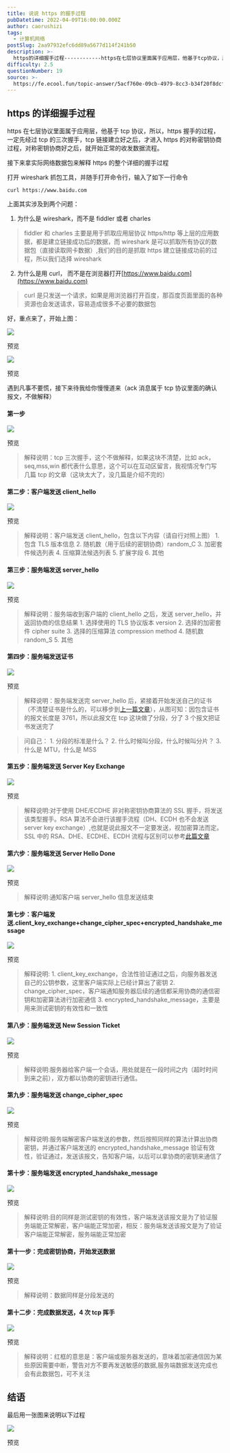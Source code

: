 ```yaml
---
title: 说说 https 的握手过程
pubDatetime: 2022-04-09T16:00:00.000Z
author: caorushizi
tags:
  - 计算机网络
postSlug: 2aa97932efc6dd89a5677d114f241b50
description: >-
  https的详细握手过程------------https在七层协议里面属于应用层，他基于tcp协议，所以，https握手的过程，一定先经过tcp的三次握手，tcp链接建立好之后，才进入https的对
difficulty: 2.5
questionNumber: 19
source: >-
  https://fe.ecool.fun/topic-answer/5acf760e-09cb-4979-8cc3-b34f20f8dcfe?orderBy=updateTime&order=desc&tagId=16
---
```


## https 的详细握手过程

https 在七层协议里面属于应用层，他基于 tcp 协议，所以，https 握手的过程，一定先经过 tcp 的三次握手，tcp 链接建立好之后，才进入 https 的对称密钥协商过程，对称密钥协商好之后，就开始正常的收发数据流程。

接下来拿实际网络数据包来解释 https 的整个详细的握手过程

打开 wireshark 抓包工具，并随手打开命令行，输入了如下一行命令

    curl https://www.baidu.com

上面其实涉及到两个问题：

1.  为什么是 wireshark，而不是 fiddler 或者 charles

> fiddler 和 charles 主要是用于抓取应用层协议 https/http 等上层的应用数据，都是建立链接成功后的数据，而 wireshark 是可以抓取所有协议的数据包（直接读取网卡数据）,我们的目的是抓取 https 建立链接成功前的过程，所以我们选择 wireshark

2.  为什么是用 curl， 而不是在浏览器打开[https://www.baidu.com](https://www.baidu.com)

> curl 是只发送一个请求，如果是用浏览器打开百度，那百度页面里面的各种资源也会发送请求，容易造成很多不必要的数据包

好，重点来了，开始上图：

![](https://p1-jj.byteimg.com/tos-cn-i-t2oaga2asx/gold-user-assets/2020/7/7/173272d35f23a759~tplv-t2oaga2asx-image.image)

预览

![](https://p1-jj.byteimg.com/tos-cn-i-t2oaga2asx/gold-user-assets/2020/7/7/173272d35d13a4a3~tplv-t2oaga2asx-image.image)

预览

遇到凡事不要慌，接下来待我给你慢慢道来（ack 消息属于 tcp 协议里面的确认报文，不做解释）

#### 第一步

![](https://p1-jj.byteimg.com/tos-cn-i-t2oaga2asx/gold-user-assets/2020/7/7/173272d37944412d~tplv-t2oaga2asx-image.image)

预览

> 解释说明：tcp 三次握手，这个不做解释，如果这块不清楚，比如 ack，seq,mss,win 都代表什么意思，这个可以在互动区留言，我视情况专门写几篇 tcp 的文章（这块太大了，没几篇是介绍不完的）

#### 第二步：客户端发送 client_hello

![](https://p1-jj.byteimg.com/tos-cn-i-t2oaga2asx/gold-user-assets/2020/7/7/173272d382590b63~tplv-t2oaga2asx-image.image)

预览

> 解释说明：客户端发送 client_hello，包含以下内容（请自行对照上图） 1. 包含 TLS 版本信息 2. 随机数（用于后续的密钥协商）random_C 3. 加密套件候选列表 4. 压缩算法候选列表 5. 扩展字段 6. 其他

#### 第三步：服务端发送 server_hello

![](https://p1-jj.byteimg.com/tos-cn-i-t2oaga2asx/gold-user-assets/2020/7/7/173272d382b41cba~tplv-t2oaga2asx-image.image)

预览

> 解释说明：服务端收到客户端的 client_hello 之后，发送 server_hello，并返回协商的信息结果 1. 选择使用的 TLS 协议版本 version 2. 选择的加密套件 cipher suite 3. 选择的压缩算法 compression method 4. 随机数 random_S 5. 其他

#### 第四步：服务端发送证书

![](https://p1-jj.byteimg.com/tos-cn-i-t2oaga2asx/gold-user-assets/2020/7/7/173272d38fb8cb0a~tplv-t2oaga2asx-image.image)

预览

> 解释说明：服务端发送完 server_hello 后，紧接着开始发送自己的证书（不清楚证书是什么的，可以移步到[上一篇文章](https://juejin.cn/post/6845166890675863559)），从图可知：因包含证书的报文长度是 3761，所以此报文在 tcp 这块做了分段，分了 3 个报文把证书发送完了

> 问自己： 1. 分段的标准是什么？ 2. 什么时候叫分段，什么时候叫分片？ 3. 什么是 MTU，什么是 MSS

#### 第五步：服务端发送 Server Key Exchange

![](https://p1-jj.byteimg.com/tos-cn-i-t2oaga2asx/gold-user-assets/2020/7/7/173272d39c421f6c~tplv-t2oaga2asx-image.image)

预览

> 解释说明:对于使用 DHE/ECDHE 非对称密钥协商算法的 SSL 握手，将发送该类型握手。RSA 算法不会进行该握手流程（DH、ECDH 也不会发送 server key exchange）,也就是说此报文不一定要发送，视加密算法而定。SSL 中的 RSA、DHE、ECDHE、ECDH 流程与区别可以参考[此篇文章](https://blog.csdn.net/mrpre/article/details/78025940)

#### 第六步：服务端发送 Server Hello Done

![](https://p1-jj.byteimg.com/tos-cn-i-t2oaga2asx/gold-user-assets/2020/7/7/173272d39da43999~tplv-t2oaga2asx-image.image)

预览

> 解释说明:通知客户端 server_hello 信息发送结束

#### 第七步：客户端发送.client_key_exchange+change_cipher_spec+encrypted_handshake_message

![](https://p1-jj.byteimg.com/tos-cn-i-t2oaga2asx/gold-user-assets/2020/7/7/173272d3a40a1250~tplv-t2oaga2asx-image.image)

预览

> 解释说明: 1. client_key_exchange，合法性验证通过之后，向服务器发送自己的公钥参数，这里客户端实际上已经计算出了密钥 2. change_cipher_spec，客户端通知服务器后续的通信都采用协商的通信密钥和加密算法进行加密通信 3. encrypted_handshake_message，主要是用来测试密钥的有效性和一致性

#### 第八步：服务端发送 New Session Ticket

![](https://p1-jj.byteimg.com/tos-cn-i-t2oaga2asx/gold-user-assets/2020/7/7/173272d3abf1b828~tplv-t2oaga2asx-image.image)

预览

> 解释说明:服务器给客户端一个会话，用处就是在一段时间之内（超时时间到来之前），双方都以协商的密钥进行通信。

#### 第九步：服务端发送 change_cipher_spec

![](https://p1-jj.byteimg.com/tos-cn-i-t2oaga2asx/gold-user-assets/2020/7/7/173272d3c1450526~tplv-t2oaga2asx-image.image)

预览

> 解释说明:服务端解密客户端发送的参数，然后按照同样的算法计算出协商密钥，并通过客户端发送的 encrypted_handshake_message 验证有效性，验证通过，发送该报文，告知客户端，以后可以拿协商的密钥来通信了

#### 第十步：服务端发送 encrypted_handshake_message

![](https://p1-jj.byteimg.com/tos-cn-i-t2oaga2asx/gold-user-assets/2020/7/7/173272d3c16ebfc4~tplv-t2oaga2asx-image.image)

预览

> 解释说明:目的同样是测试密钥的有效性，客户端发送该报文是为了验证服务端能正常解密，客户端能正常加密，相反：服务端发送该报文是为了验证客户端能正常解密，服务端能正常加密

#### 第十一步：完成密钥协商，开始发送数据

![](https://p1-jj.byteimg.com/tos-cn-i-t2oaga2asx/gold-user-assets/2020/7/7/173272d3c1a4c0bc~tplv-t2oaga2asx-image.image)

预览

> 解释说明：数据同样是分段发送的

#### 第十二步：完成数据发送，4 次 tcp 挥手

![](https://p1-jj.byteimg.com/tos-cn-i-t2oaga2asx/gold-user-assets/2020/7/7/173272d3c683075f~tplv-t2oaga2asx-image.image)

预览

> 解释说明：红框的意思是：客户端或服务器发送的，意味着加密通信因为某些原因需要中断，警告对方不要再发送敏感的数据,服务端数据发送完成也会有此数据包，可不关注

## 结语

最后用一张图来说明以下过程

![](https://p1-jj.byteimg.com/tos-cn-i-t2oaga2asx/gold-user-assets/2020/7/7/173272d3c783474a~tplv-t2oaga2asx-image.image)

预览
